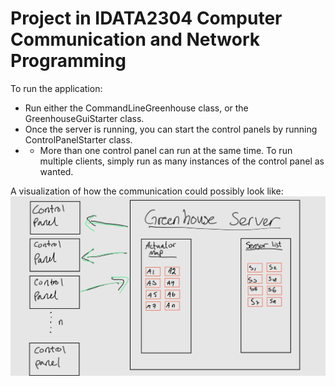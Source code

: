 # Project in IDATA2304 Computer Communication and Network Programming

To run the application:
- Run either the CommandLineGreenhouse class, or the GreenhouseGuiStarter class.
- Once the server is running, you can start the control panels by running ControlPanelStarter class.
- -  More than one control panel can run at the same time. To run multiple clients, simply run as 
many instances of the control panel as wanted.

A visualization of how the communication could possibly look like:
![visual_img.jpg](src%2Fdoc%2Fvisual_img.jpg)